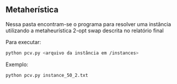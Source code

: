 ## Metaherística

Nessa pasta encontram-se o programa para resolver uma instância utilizando a metaheurística 2-opt swap descrita no relatório final

Para executar:
```sh
python pcv.py <arquivo da instância em /instances>
```

Exemplo:
```sh
python pcv.py instance_50_2.txt
```